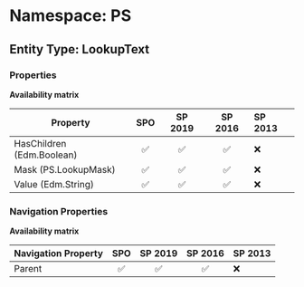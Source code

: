 # Namespace: PS

## Entity Type: LookupText

### Properties

**Availability matrix**

Property | SPO | SP 2019 | SP 2016 | SP 2013
----------|:---:|:-------:|:-------:|:-------
HasChildren (Edm.Boolean) | ✅ | ✅ | ✅ | ❌
Mask (PS.LookupMask) | ✅ | ✅ | ✅ | ❌
Value (Edm.String) | ✅ | ✅ | ✅ | ❌

### Navigation Properties

**Availability matrix**

Navigation Property | SPO | SP 2019 | SP 2016 | SP 2013
----------|:---:|:-------:|:-------:|:-------
Parent | ✅ | ✅ | ✅ | ❌
